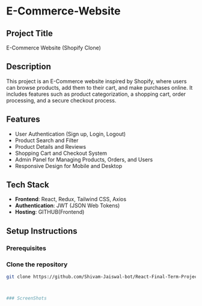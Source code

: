 # E-Commerce-Website

## Project Title
E-Commerce Website (Shopify Clone)

## Description
This project is an E-Commerce website inspired by Shopify, where users can browse products, add them to their cart, and make purchases online. It includes features such as product categorization, a shopping cart, order processing, and a secure checkout process.

## Features
- User Authentication (Sign up, Login, Logout)
- Product Search and Filter
- Product Details and Reviews
- Shopping Cart and Checkout System
- Admin Panel for Managing Products, Orders, and Users
- Responsive Design for Mobile and Desktop

## Tech Stack
- **Frontend**: React, Redux, Tailwind CSS, Axios
- **Authentication**: JWT (JSON Web Tokens)
- **Hosting**: GITHUB(Frontend)

## Setup Instructions

### Prerequisites

### Clone the repository
```bash
git clone https://github.com/Shivam-Jaiswal-bot/React-Final-Term-Project.git



### ScreenShots
